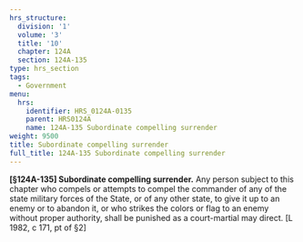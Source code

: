 ```yaml
---
hrs_structure:
  division: '1'
  volume: '3'
  title: '10'
  chapter: 124A
  section: 124A-135
type: hrs_section
tags:
  - Government
menu:
  hrs:
    identifier: HRS_0124A-0135
    parent: HRS0124A
    name: 124A-135 Subordinate compelling surrender
weight: 9500
title: Subordinate compelling surrender
full_title: 124A-135 Subordinate compelling surrender
---
```

**[§124A-135] Subordinate compelling surrender.** Any person subject to this chapter who compels or attempts to compel the commander of any of the state military forces of the State, or of any other state, to give it up to an enemy or to abandon it, or who strikes the colors or flag to an enemy without proper authority, shall be punished as a court-martial may direct. [L 1982, c 171, pt of §2]